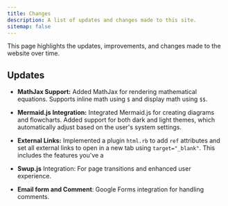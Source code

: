 ```yaml
---
title: Changes
description: A list of updates and changes made to this site.
sitemap: false
---
```


This page highlights the updates, improvements, and changes made to the website over time.


## Updates

- **MathJax Support:** Added MathJax for rendering mathematical equations. Supports inline math using `$` and display math using `$$`.
- **Mermaid.js Integration:** Integrated Mermaid.js for creating diagrams and flowcharts. Added support for both dark and light themes, which automatically adjust based on the user's system settings.
- **External Links:** Implemented a plugin `html.rb` to add `ref` attributes and set all external links to open in a new tab using `target="_blank"`.
This includes the features you've a
 
- **Swup.js** Integration: For page transitions and enhanced user experience.
- **Email form and Comment**: Google Forms integration for handling comments.